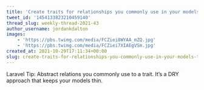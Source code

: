 ```yaml
---
title: 'Create traits for relationships you commonly use in your models to make your codebase cleaner, simpler, and more consistent ✨'
tweet_id: '1454133823210459140'
thread_slug: weekly-thread-2021-43
author_username: jordankdalton
images:
    - 'https://pbs.twimg.com/media/FCZiei8WYAA_mZQ.jpg'
    - 'https://pbs.twimg.com/media/FCZiei7XIAEgVSm.jpg'
created_at: 2021-10-29T17:11:34+00:00
slug: create-traits-for-relationships-you-commonly-use-in-your-models-to-make-your-codebase-cleaner-simpler-and-more-consistent
---
```

Laravel Tip: Abstract relations you commonly use to a trait. It’s a DRY approach that keeps your models thin.